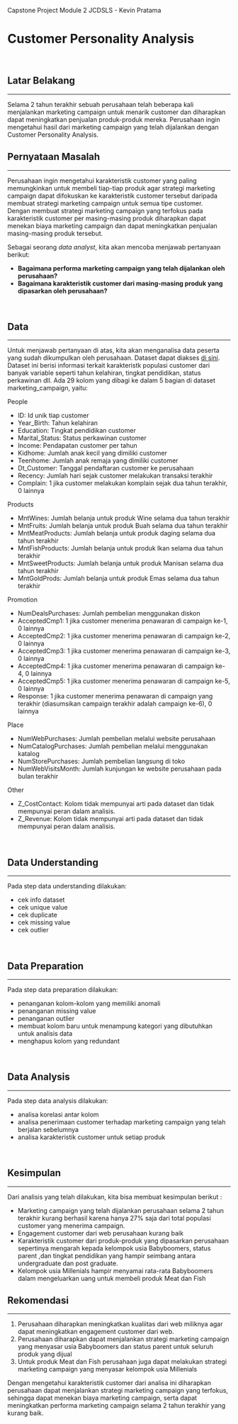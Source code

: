Capstone Project Module 2 JCDSLS - Kevin Pratama

# Customer Personality Analysis
<br>

## Latar Belakang
---
Selama 2 tahun terakhir sebuah perusahaan telah beberapa kali menjalankan marketing campaign untuk menarik customer dan diharapkan dapat meningkatkan penjualan produk-produk mereka. Perusahaan ingin mengetahui hasil dari marketing campaign yang telah dijalankan dengan Customer Personality Analysis.
<br>

## **Pernyataan Masalah**
---
Perusahaan ingin mengetahui karakteristik customer yang paling memungkinkan untuk membeli tiap-tiap produk agar strategi marketing campaign dapat difokuskan ke karakteristik customer tersebut daripada membuat strategi marketing campaign untuk semua tipe customer. <br>
Dengan membuat strategi marketing campaign yang terfokus pada karakteristik customer per masing-masing produk diharapkan dapat menekan biaya marketing campaign dan dapat meningkatkan penjualan masing-masing produk tersebut.

Sebagai seorang *data analyst*, kita akan mencoba menjawab pertanyaan berikut:
- **Bagaimana performa marketing campaign yang telah dijalankan oleh perusahaan?**
- **Bagaimana karakteristik customer dari masing-masing produk yang dipasarkan oleh perusahaan?**
<br>

## **Data**
---
Untuk menjawab pertanyaan di atas, kita akan menganalisa data peserta yang sudah dikumpulkan oleh perusahaan. Dataset dapat diakses [di sini](https://www.kaggle.com/datasets/imakash3011/customer-personality-analysis). <br>
Dataset ini berisi informasi terkait karakteristk populasi customer dari banyak variable seperti tahun kelahiran, tingkat pendidikan, status perkawinan dll. Ada 29 kolom yang dibagi ke dalam 5 bagian di dataset marketing_campaign, yaitu:

People

- ID: Id unik tiap customer
- Year_Birth: Tahun kelahiran
- Education: Tingkat pendidikan customer
- Marital_Status: Status perkawinan customer
- Income: Pendapatan customer per tahun
- Kidhome: Jumlah anak kecil yang dimiliki customer
- Teenhome: Jumlah anak remaja yang dimiliki customer
- Dt_Customer: Tanggal pendaftaran customer ke perusahaan
- Recency: Jumlah hari sejak customer melakukan transaksi terakhir
- Complain: 1 jika customer melakukan komplain sejak dua tahun terakhir, 0 lainnya

Products

- MntWines: Jumlah belanja untuk produk Wine selama dua tahun terakhir
- MntFruits: Jumlah belanja untuk produk Buah selama dua tahun terakhir
- MntMeatProducts: Jumlah belanja untuk produk daging selama dua tahun terakhir
- MntFishProducts: Jumlah belanja untuk produk Ikan selama dua tahun terakhir
- MntSweetProducts: Jumlah belanja untuk produk Manisan selama dua tahun terakhir
- MntGoldProds: Jumlah belanja untuk produk Emas selama dua tahun terakhir

Promotion

- NumDealsPurchases: Jumlah pembelian menggunakan diskon
- AcceptedCmp1: 1 jika customer menerima penawaran di campaign ke-1, 0 lainnya
- AcceptedCmp2: 1 jika customer menerima penawaran di campaign ke-2, 0 lainnya
- AcceptedCmp3: 1 jika customer menerima penawaran di campaign ke-3, 0 lainnya
- AcceptedCmp4: 1 jika customer menerima penawaran di campaign ke-4, 0 lainnya
- AcceptedCmp5: 1 jika customer menerima penawaran di campaign ke-5, 0 lainnya
- Response: 1 jika customer menerima penawaran di campaign yang terakhir (diasumsikan campaign terakhir adalah campaign ke-6), 0 lainnya

Place

- NumWebPurchases: Jumlah pembelian melalui website perusahaan
- NumCatalogPurchases: Jumlah pembelian melalui menggunakan katalog
- NumStorePurchases: Jumlah pembelian langsung di toko
- NumWebVisitsMonth: Jumlah kunjungan ke website perusahaan pada bulan terakhir

Other

- Z_CostContact: Kolom tidak mempunyai arti pada dataset dan tidak mempunyai peran dalam analisis.
- Z_Revenue: Kolom tidak mempunyai arti pada dataset dan tidak mempunyai peran dalam analisis.
<br>

## **Data Understanding**
---
Pada step data understanding dilakukan:
- cek info dataset
- cek unique value
- cek duplicate
- cek missing value
- cek outlier
<br>

## **Data Preparation**
---
Pada step data preparation dilakukan:
- penanganan kolom-kolom yang memiliki anomali
- penanganan missing value
- penanganan outlier
- membuat kolom baru untuk menampung kategori yang dibutuhkan untuk analisis data
- menghapus kolom yang redundant
<br>

## **Data Analysis**
---
Pada step data analysis dilakukan:
- analisa korelasi antar kolom
- analisa penerimaan customer terhadap marketing campaign yang telah berjalan sebelumnya
- analisa karakteristik customer untuk setiap produk
<br>

## **Kesimpulan**
---
Dari analisis yang telah dilakukan, kita bisa membuat kesimpulan berikut :
* Marketing campaign yang telah dijalankan perusahaan selama 2 tahun terakhir kurang berhasil karena hanya 27% saja dari total populasi customer yang menerima campaign.
* Engagement customer dari web perusahaan kurang baik
* Karakteristik customer dari produk-produk yang dipasarkan perusahaan sepertinya mengarah kepada kelompok usia Babyboomers, status parent ,dan tingkat pendidikan yang hampir seimbang antara undergraduate dan post graduate.
* Kelompok usia Millenials hampir menyamai rata-rata Babyboomers dalam mengeluarkan uang untuk membeli produk Meat dan Fish


## **Rekomendasi**
---
1. Perusahaan diharapkan meningkatkan kualiitas dari web miliknya agar dapat meningkatkan engagement customer dari web.
2. Perusahaan diharapkan dapat menjalankan strategi marketing campaign yang menyasar usia Babyboomers dan status parent untuk seluruh produk yang dijual
3. Untuk produk Meat dan Fish perusahaan juga dapat melakukan strategi marketing campaign yang menyasar kelompok usia Millenials

Dengan mengetahui karakteristik customer dari analisa ini diharapkan perusahaan dapat menjalankan strategi marketing campaign yang terfokus, sehingga dapat menekan biaya marketing campaign, serta dapat meningkatkan performa marketing campaign selama 2 tahun terakhir yang kurang baik.
